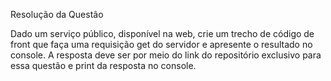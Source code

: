 Resolução da Questão

Dado um serviço público, disponível na web, crie um trecho de código de front que faça uma requisição get do servidor e apresente o resultado no console. A resposta deve ser por meio do link do repositório exclusivo para essa questão e print da resposta no console.
